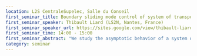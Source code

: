 ```yaml
---
location: L2S CentraleSupelec, Salle du Conseil
first_seminar_title: Boundary sliding mode control of system of transport equations
first_seminar_speaker: Thibault Liard (LS2N, Nantes, France)
first_seminar_speaker_url: https://sites.google.com/view/thibault-liard/accueil 
first_seminar_time: 14:00 - 15:00
first_seminar_abstract: "We study the asymptotic behavior of a system of transport equations subject to unknown boundary disturbances. Our aim is to construct a boundary feedback law, based on a sliding mode procedure, which rejects the disturbance in finite time and which globally stabilizes the equilibrium point zero. The main novelty of our approach consists in defining a sliding variable and a corresponding sliding surface on which the global exponential stability is ensured. We will extend this approach to an equation of conservation laws with simulations."
category: seminar
---
```


